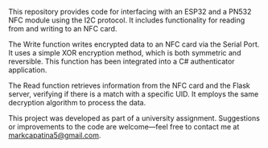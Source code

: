 This repository provides code for interfacing with an ESP32 and a PN532 NFC module using the I2C protocol. It includes functionality for reading from and writing to an NFC card.

The Write function writes encrypted data to an NFC card via the Serial Port. It uses a simple XOR encryption method, which is both symmetric and reversible. This function has been integrated into a C# authenticator application.

The Read function retrieves information from the NFC card and the Flask server, verifying if there is a match with a specific UID. It employs the same decryption algorithm to process the data.

This project was developed as part of a university assignment. Suggestions or improvements to the code are welcome—feel free to contact me at markcapatina5@gmail.com.
